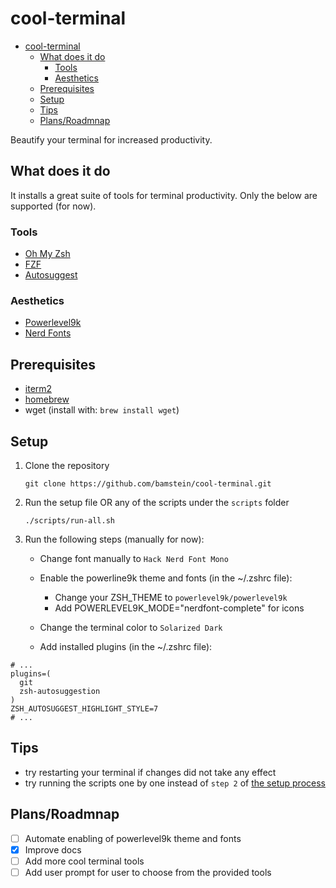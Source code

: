 # cool-terminal

- [cool-terminal](#cool-terminal)
  - [What does it do](#what-does-it-do)
    - [Tools](#tools)
    - [Aesthetics](#aesthetics)
  - [Prerequisites](#prerequisites)
  - [Setup](#setup)
  - [Tips](#tips)
  - [Plans/Roadmnap](#plansroadmnap)

Beautify your terminal for increased productivity.

## What does it do

It installs a great suite of tools for terminal productivity. Only the below are supported (for now).

### Tools

- [Oh My Zsh](https://github.com/ohmyzsh/ohmyzsh)
- [FZF](https://github.com/junegunn/fzf)
- [Autosuggest](https://github.com/zsh-users/zsh-autosuggestions)

### Aesthetics

- [Powerlevel9k](https://github.com/bhilburn/powerlevel9k)
- [Nerd Fonts](https://nerdfonts.com/)

## Prerequisites

- [iterm2](https://iterm2.com/)
- [homebrew](https://brew.sh/)
- wget (install with: `brew install wget`)

## Setup

1. Clone the repository

    ```shell
    git clone https://github.com/bamstein/cool-terminal.git
    ```

2. Run the setup file OR any of the scripts under the `scripts` folder

    ```shell
    ./scripts/run-all.sh
    ```

3. Run the following steps (manually for now):

   - Change font manually to `Hack Nerd Font Mono`
   - Enable the powerline9k theme and fonts (in the ~/.zshrc file):
  
      - Change your ZSH_THEME to `powerlevel9k/powerlevel9k`
      - Add POWERLEVEL9K_MODE="nerdfont-complete" for icons

   - Change the terminal color to `Solarized Dark`
   - Add installed plugins (in the ~/.zshrc file):

```shell
# ...
plugins=(
  git
  zsh-autosuggestion
)
ZSH_AUTOSUGGEST_HIGHLIGHT_STYLE=7
# ...
```

## Tips

- try restarting your terminal if changes did not  take any effect
- try running the scripts one by one instead of `step 2` of [the setup process](#setup)

## Plans/Roadmnap

- [ ] Automate enabling of powerlevel9k theme and fonts
- [x] Improve docs
- [ ] Add more cool terminal tools
- [ ] Add user prompt for user to choose from the provided tools
